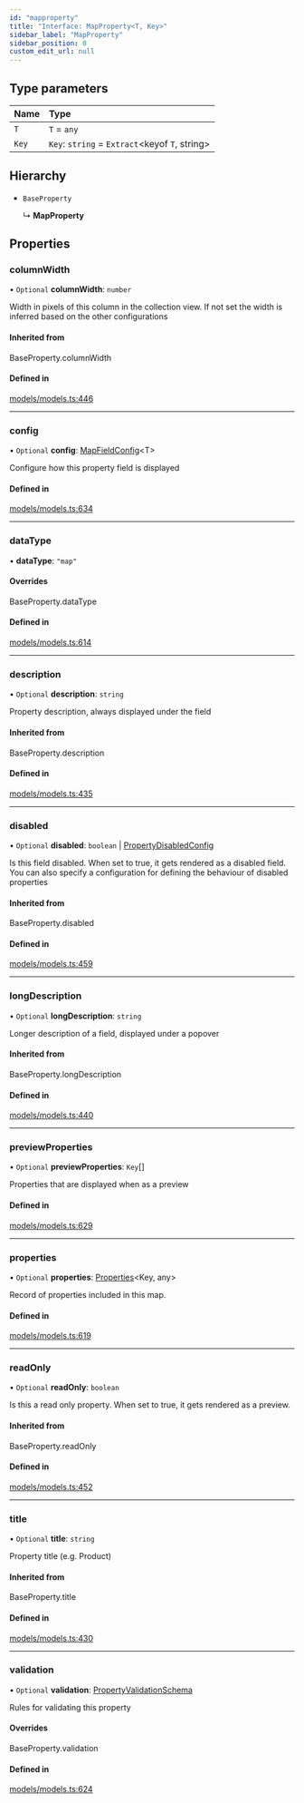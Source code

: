 ```yaml
---
id: "mapproperty"
title: "Interface: MapProperty<T, Key>"
sidebar_label: "MapProperty"
sidebar_position: 0
custom_edit_url: null
---
```


## Type parameters

| Name | Type |
| :------ | :------ |
| `T` | `T` = `any` |
| `Key` | `Key`: `string` = `Extract`<keyof `T`, string\> |

## Hierarchy

- `BaseProperty`

  ↳ **MapProperty**

## Properties

### columnWidth

• `Optional` **columnWidth**: `number`

Width in pixels of this column in the collection view. If not set
the width is inferred based on the other configurations

#### Inherited from

BaseProperty.columnWidth

#### Defined in

[models/models.ts:446](https://github.com/Camberi/firecms/blob/42dd384/src/models/models.ts#L446)

___

### config

• `Optional` **config**: [MapFieldConfig](mapfieldconfig.md)<T\>

Configure how this property field is displayed

#### Defined in

[models/models.ts:634](https://github.com/Camberi/firecms/blob/42dd384/src/models/models.ts#L634)

___

### dataType

• **dataType**: ``"map"``

#### Overrides

BaseProperty.dataType

#### Defined in

[models/models.ts:614](https://github.com/Camberi/firecms/blob/42dd384/src/models/models.ts#L614)

___

### description

• `Optional` **description**: `string`

Property description, always displayed under the field

#### Inherited from

BaseProperty.description

#### Defined in

[models/models.ts:435](https://github.com/Camberi/firecms/blob/42dd384/src/models/models.ts#L435)

___

### disabled

• `Optional` **disabled**: `boolean` \| [PropertyDisabledConfig](../types/propertydisabledconfig.md)

Is this field disabled. When set to true, it gets rendered as a
disabled field. You can also specify a configuration for defining the
behaviour of disabled properties

#### Inherited from

BaseProperty.disabled

#### Defined in

[models/models.ts:459](https://github.com/Camberi/firecms/blob/42dd384/src/models/models.ts#L459)

___

### longDescription

• `Optional` **longDescription**: `string`

Longer description of a field, displayed under a popover

#### Inherited from

BaseProperty.longDescription

#### Defined in

[models/models.ts:440](https://github.com/Camberi/firecms/blob/42dd384/src/models/models.ts#L440)

___

### previewProperties

• `Optional` **previewProperties**: `Key`[]

Properties that are displayed when as a preview

#### Defined in

[models/models.ts:629](https://github.com/Camberi/firecms/blob/42dd384/src/models/models.ts#L629)

___

### properties

• `Optional` **properties**: [Properties](../types/properties.md)<Key, any\>

Record of properties included in this map.

#### Defined in

[models/models.ts:619](https://github.com/Camberi/firecms/blob/42dd384/src/models/models.ts#L619)

___

### readOnly

• `Optional` **readOnly**: `boolean`

Is this a read only property. When set to true, it gets rendered as a
preview.

#### Inherited from

BaseProperty.readOnly

#### Defined in

[models/models.ts:452](https://github.com/Camberi/firecms/blob/42dd384/src/models/models.ts#L452)

___

### title

• `Optional` **title**: `string`

Property title (e.g. Product)

#### Inherited from

BaseProperty.title

#### Defined in

[models/models.ts:430](https://github.com/Camberi/firecms/blob/42dd384/src/models/models.ts#L430)

___

### validation

• `Optional` **validation**: [PropertyValidationSchema](propertyvalidationschema.md)

Rules for validating this property

#### Overrides

BaseProperty.validation

#### Defined in

[models/models.ts:624](https://github.com/Camberi/firecms/blob/42dd384/src/models/models.ts#L624)
